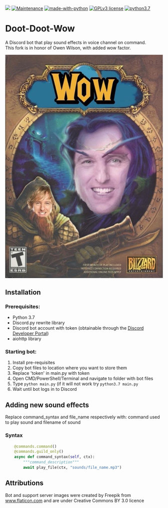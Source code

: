 ![](https://github.com/phylonyus/doot-doot-wow/workflows/Publish%20DootDoot%20Bot%20to%20Prod/badge.svg) [![Maintenance](https://img.shields.io/badge/Maintained%3F-no-red.svg)](https://GitHub.com/Naereen/StrapDown.js/graphs/commit-activity) [![made-with-python](https://img.shields.io/badge/Made%20with-Python-1f425f.svg)](https://www.python.org/)  [![GPLv3 license](https://img.shields.io/badge/License-GPLv3-blue.svg)](http://perso.crans.org/besson/LICENSE.html) [![python3.7](https://img.shields.io/badge/python-3.7-blue.svg)](https://img.shields.io/badge/python-3.7-blue.svg)
# Doot-Doot-Wow
A Discord bot that play sound effects in voice channel on command.   
This fork is in honor of Owen Wilson, with added wow factor. 

![Image of Owen Wilson](https://github.com/toinetoine/OwenWilsonCrit/raw/master/wow.jpg?raw=true)

## Installation

### Prerequisites:
  * Python 3.7
  * Discord.py rewrite library
  * Discord bot account with token (obtainable through the [Discord Developer Portal](https://discordapp.com/developers/applications/))
  * aiohttp library
  
### Starting bot:
  1. Install pre-requisites
  2. Copy bot files to location where you want to store them
  3. Replace 'token' in main.py with token
  4. Open CMD/PowerShell/Terminal and navigate to folder with bot files
  5. Type ``python main.py`` (if it will not work try ``python3.7 main.py``
  6. Wait until bot logs in to Discord
  
  
## Adding new sound effects
Replace command_syntax and file_name respectively with: command used to play sound and filename of sound
### Syntax
```py
    @commands.command()
    @commands.guild_only()
    async def command_syntax(self, ctx):
        """command_description"""
        await play_file(ctx, "sounds/file_name.mp3")
```
## Attributions

Bot and support server images were created by Freepik from www.flaticon.com and are under Creative Commons BY 3.0 licence
